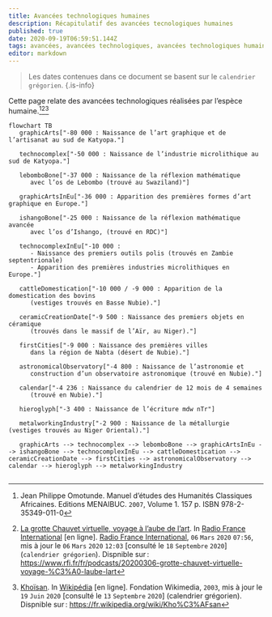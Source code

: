 ```yaml
---
title: Avancées technologiques humaines
description: Récapitulatif des avancées tecnologiques humaines
published: true
date: 2020-09-19T06:59:51.144Z
tags: avancées, avancées technologiques, avancées technologiques humaines, technologies humaines, humanité, moun
editor: markdown
---
```


> Les dates contenues dans ce document se basent sur le `calendrier grégorien`.
{.is-info}

Cette page relate des avancées technologiques réalisées par l’espèce humaine.[^1][^2][^15]

```mermaid
flowchart TB
   graphicArts["-80 000 : Naissance de l’art graphique et de l’artisanat au sud de Katyopa."]
   
   technocomplex["-50 000 : Naissance de l’industrie microlithique au sud de Katyopa."]
   
   lebomboBone["-37 000 : Naissance de la réflexion mathématique
      avec l’os de Lebombo (trouvé au Swaziland)"]
   
   graphicArtsInEu["-36 000 : Apparition des premières formes d’art graphique en Europe."]
   
   ishangoBone["-25 000 : Naissance de la réflexion mathématique avancée
      avec l’os d’Ishango, (trouvé en RDC)"]
   
   technocomplexInEu["-10 000 :
      - Naissance des premiers outils polis (trouvés en Zambie septentrionale)
      - Apparition des premières industries microlithiques en Europe."]
   
   cattleDomestication["-10 000 / -9 000 : Apparition de la domestication des bovins
      (vestiges trouvés en Basse Nubie)."]
   
   ceramicCreationDate["-9 500 : Naissance des premiers objets en céramique
      (trouvés dans le massif de l’Aïr, au Niger)."]
   
   firstCities["-9 000 : Naissance des premières villes
      dans la région de Nabta (désert de Nubie)."]
      
   astronomicalObservatory["-4 800 : Naissance de l’astronomie et
      construction d’un observatoire astronomique (trouvé en Nubie)."]
      
   calendar["-4 236 : Naissance du calendrier de 12 mois de 4 semaines
      (trouvé en Nubie)."]
      
   hieroglyph["-3 400 : Naissance de l’écriture mdw nTr"]
   
   metalworkingIndustry["-2 900 : Naissance de la métallurgie (vestiges trouvés au Niger Oriental)."]
   
   graphicArts --> technocomplex --> lebomboBone --> graphicArtsInEu --> ishangoBone --> technocomplexInEu --> cattleDomestication --> ceramicCreationDate --> firstCities --> astronomicalObservatory --> calendar --> hieroglyph --> metalworkingIndustry
   
```

[^1]: Jean Philippe Omotunde. Manuel d’études des Humanités Classiques Africaines. Editions MENAIBUC. `2007`, Volume 1. 157 p. ISBN 978-2-35349-011-0

[^2]: [La grotte Chauvet virtuelle, voyage à l’aube de l’art](https://www.rfi.fr/fr/podcasts/20200306-grotte-chauvet-virtuelle-voyage-%C3%A0-laube-lart). In [Radio France International](https://www.rfi.fr/fr) [en ligne]. [Radio France International](https://www.rfi.fr/fr), `06` `Mars` `2020` `07:56`, mis à jour le `06` `Mars` `2020` `12:03` [consulté le `18` `Septembre` `2020`] (`calendrier grégorien`). Dispnible sur : https://www.rfi.fr/fr/podcasts/20200306-grotte-chauvet-virtuelle-voyage-%C3%A0-laube-lart

[^15]: [Khoïsan](https://fr.wikipedia.org/wiki/Kho%C3%AFsan). In [Wikipédia](https://wikipedia.org) [en ligne]. Fondation Wikimedia, `2003`, mis à jour le `19` `Juin` `2020` [consulté le `13` `Septembre` `2020`] (calendrier grégorien). Dispnible sur : https://fr.wikipedia.org/wiki/Kho%C3%AFsan